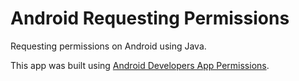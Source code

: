 # Android Requesting Permissions
Requesting permissions on Android using Java.
 
This app was built using [Android Developers App Permissions](https://developer.android.com/guide/topics/permissions/overview).